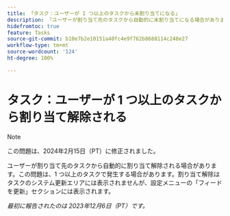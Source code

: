 ```yaml
---
title: 「タスク：ユーザーが 1 つ以上のタスクから未割り当てになる」
description: 「ユーザーが割り当て先のタスクから自動的に未割り当てになる場合があります。この問題は、1 つ以上のタスクで発生する場合があります。未割り当てはタスクのシステム更新エリアには表示されませんが、設定メニューの「フィードを更新」セクションには表示されます。」
hidefromtoc: true
feature: Tasks
source-git-commit: b10e7b2e10151a40fc4e9f762b8688114c248e27
workflow-type: tm+mt
source-wordcount: '124'
ht-degree: 100%

---
```



# タスク：ユーザーが 1 つ以上のタスクから割り当て解除される

>[!NOTE]
>
>この問題は、2024年2月15日（PT）に修正されました。

ユーザーが割り当て先のタスクから自動的に割り当て解除される場合があります。この問題は、1 つ以上のタスクで発生する場合があります。割り当て解除はタスクのシステム更新エリアには表示されませんが、設定メニューの「フィードを更新」セクションには表示されます。

_最初に報告されたのは 2023年12月6日（PT）です。_
